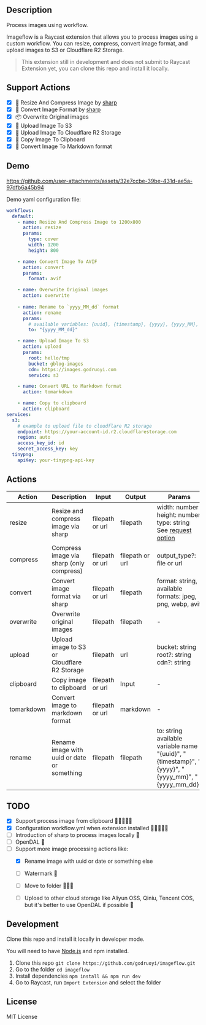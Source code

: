## Description

Process images using workflow.

Imageflow is a Raycast extension that allows you to process images using a custom workflow. You can resize, compress, convert image format, and upload images to S3 or Cloudflare R2 Storage.

> This extension still in development and does not submit to Raycast Extension yet, you can clone this repo and install it locally.

## Support Actions

- [x] 🌰 Resize And Compress Image by [sharp](https://sharp.pixelplumbing.com/)
- [x] 🐝 Convert Image Format by [sharp](https://sharp.pixelplumbing.com/)
- [x] 📦 Overwrite Original images
- [x] 🚀 Upload Image To S3
- [x] 🌈 Upload Image To Cloudflare R2 Storage
- [x] 🍮 Copy Image To Clipboard
- [x] 🐼 Convert Image To Markdown format

## Demo

https://github.com/user-attachments/assets/32e7ccbe-39be-431d-ae5a-97dfb6a45b94

Demo yaml configuration file:

```yaml
workflows:
  default:
    - name: Resize And Compress Image to 1200x800
      action: resize
      params:
        type: cover
        width: 1200
        height: 800

    - name: Convert Image To AVIF
      action: convert
      params:
        format: avif

    - name: Overwrite Original images
      action: overwrite
      
    - name: Rename to `yyyy_MM_dd` format
      action: rename
      params:
        # available variables: {uuid}, {timestamp}, {yyyy}, {yyyy_MM}, {yyyy_MM_dd}
        to: "{yyyy_MM_dd}" 

    - name: Upload Image To S3
      action: upload
      params:
        root: hello/tmp
        bucket: gblog-images
        cdn: https://images.godruoyi.com
        service: s3

    - name: Convert URL to Markdown format
      action: tomarkdown

    - name: Copy to clipboard
      action: clipboard 
services:
  s3:
    # example to upload file to cloudflare R2 storage
    endpoint: https://your-account-id.r2.cloudflarestorage.com
    region: auto
    access_key_id: id
    secret_access_key: key
  tinypng:
    apiKey: your-tinypng-api-key
```

## Actions

| Action     | Description                                 | Input           | Output          | Params                                                                                                                               |
|------------|---------------------------------------------|-----------------|-----------------|--------------------------------------------------------------------------------------------------------------------------------------|
| resize     | Resize and compress image via sharp         | filepath or url | filepath        | width: number<br/>height: number<br/>type: string<br/>See [request option](https://tinypng.com/developers/reference#request-options) |
| compress   | Compress image via sharp (only compress)    | filepath or url | filepath or url | output_type?: file or url                                                                                                            |
| convert    | Convert image format via sharp              | filepath or url | filepath        | format: string, available formats: jpeg, png, webp, avif                                                                             |
| overwrite  | Overwrite original images                   | filepath        | filepath        | -                                                                                                                                    |
| upload     | Upload image to S3 or Cloudflare R2 Storage | filepath        | url             | bucket: string<br/>root?: string<br/>cdn?: string                                                                                    |
| clipboard  | Copy image to clipboard                     | filepath or url | Input           | -                                                                                                                                    |
| tomarkdown | Convert image to markdown format            | filepath or url | markdown        | -                                                                                                                                    |
| rename     | Rename image with uuid or date or something | filepath        | filepath        | to: string<br/>available variable name "{uuid}", "{timestamp}", "{yyyy}", "{yyyy_mm}", "{yyyy_mm_dd}"                                |


## TODO

- [x] Support process image from clipboard 🍅🍅🍅🍅🍅
- [x] Configuration workflow.yml when extension installed 🍅🍅🍅🍅🍅
- [ ] Introduction of sharp to process images locally 🤔
- [ ] OpenDAL 🤔
- [ ] Support more image processing actions like:
  - [x] Rename image with uuid or date or something else 
  - [ ] Watermark 🤔
  - [ ] Move to folder 🍅🍅🍅
  - [ ] Upload to other cloud storage like Aliyun OSS, Qiniu, Tencent COS, but it's better to use OpenDAL if possible 🤔


## Development

Clone this repo and install it locally in developer mode.

You will need to have [Node.js](https://nodejs.org) and npm installed.

1. Clone this repo `git clone https://github.com/godruoyi/imageflow.git`
2. Go to the folder `cd imageflow`
3. Install dependencies `npm install && npm run dev`
4. Go to Raycast, run `Import Extension` and select the folder

## License

MIT License